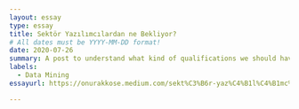 ```yaml
---
layout: essay
type: essay
title: Sektör Yazılımcılardan ne Bekliyor?
# All dates must be YYYY-MM-DD format!
date: 2020-07-26
summary: A post to understand what kind of qualifications we should have 
labels:
  - Data Mining
essayurl: https://onurakkose.medium.com/sekt%C3%B6r-yaz%C4%B1l%C4%B1mc%C4%B1lardan-ne-bekliyor-5aada1db8511

---
```

